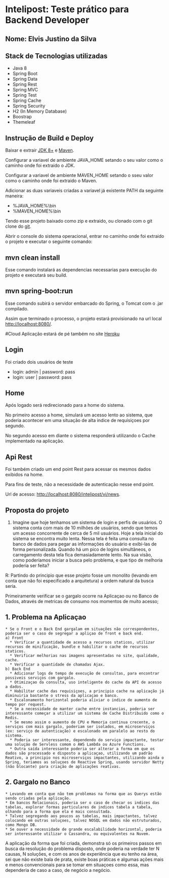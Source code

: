 # Intelipost: Teste prático para Backend Developer
Nome: Elvis Justino da Silva
----------------------------

## Stack de Tecnologias utilizadas
* Java 8
* Spring Boot
* Spring Data
* Spring Rest
* Spring MVC
* Spring Test
* Spring Cache
* Spring Security
* H2 (In Memory Database)
* Boostrap 
* Themeleaf

## Instrução de Build e Deploy
Baixar e extrair [JDK 8+](https://openjdk.java.net/) e [Maven](https://maven.apache.org/download.cgi).

Configurar a variavel de ambiente JAVA_HOME setando o seu valor como o caminho onde foi extraido o JDK.

Configurar a variavel de ambiente MAVEN_HOME setando o sseu valor como o caminho onde foi extraido o Maven.

Adicionar as duas variaveis criadas a variavel já existente PATH da seguinte maneira:

* %JAVA_HOME%\bin
* %MAVEN_HOME%\bin

Tendo esse projeto baixado como zip e extraido, ou clonado com o git clone do [git](https://git-scm.com/downloads).

Abrir o console do sistema operacional, entrar no caminho onde foi extraido o projeto e executar o seguinte comando:

## mvn clean install
Esse comando instalará as dependencias necessarias para execução do projeto e executará seu build.
## mvn spring-boot:run
Esse comando subirá o servidor embarcado do Spring, o Tomcat com  o .jar compilado.

Assim que terminado o processo, o projeto estará provisionado na url local [http://localhost:8080/](http://localhost:8080/).

#Cloud
Aplicação estará de pé também no site [Heroku](https://intelipost-project.herokuapp.com/)

## Login
Foi criado dois usuários de teste
* login: admin  | password: pass
* login: user  | password: pass

## Home
Após logado será redirecionado para a home do sistema.

No primeiro acesso a home, simulará um acesso lento ao sistema, que poderia acontecer em uma situação de alta indice de requisiçoes por segundo.

No segundo acesso em diante o sistema responderá utilizando o Cache implementado na aplicação.


## Api Rest
Foi também criado um end point Rest para acessar os mesmos dados exibidos na home.

Para fins de teste, não a necessidade de autenticação nesse end point.

Url de acesso: [http://localhost:8080/intelipost/vi/news](http://localhost:8080/intelipost/vi/news).

## Proposta do projeto
1) Imagine que hoje tenhamos um sistema de login e perfis de usuários. O sistema conta com mais de 10 milhões de usuários, sendo que temos um acesso concorrente de cerca de 5 mil usuários. Hoje a tela inicial do sistema se encontra muito lenta. Nessa tela é feita uma consulta no banco de dados para pegar as informações do usuário e exibi-las de forma personalizada. Quando há um pico de logins simultâneos, o carregamento desta tela fica demasiadamente lento. Na sua visão, como poderíamos iniciar a busca pelo problema, e que tipo de melhoria poderia ser feita?

R: Partindo do principio que esse projeto fosse um monolito (levando em conta que não foi especificado a arquitetura) a ordem natural da busca seria.

Primeiramente verificar se o gargalo ocorre na Aplicaçao ou no Banco de Dados, através de metricas de consumo nos momentos de muito acesso;

## 1. Problema na Aplicaçao
    * Se o Front e o Back End gargalam em situações não correspondentes, poderia ser o caso de segregar a apliçao de front e back end.
    a) Front
      * Verificar a quantidade de acesso a recursos staticos, utilizar recursos de minificação, bundle e habilitar o cache de recursos staticos.
      * Verificar melhorias nas imagens apresentadas no site, qualidade, cache.
      * Verificar a quantidade de chamadas Ajax.
    b) Back End
      * Adicionar logs de tempo de execução de consultas, para encontrar possiveis serviços com gargalo.
      * Otimizaçao da consulta, uso inteligente do cache da API de acesso a dados.
      * Habilitar cache das requisiçoes, a principio cache na aplicação já diminuiria bastante o stress da aplicaçao e banco.
      * Escalonamento horizontal poderia aliviar o indice de aumento de tempo por request.
      * Se a necessidade de manter cache entre instancias, poderia ser interessante começar a utilizar um sistema de Cache Distribuido como o Redis.
      * Se mesmo assim o aumento de CPU e Memoria continua crecente, o serviços com mais gargalo, poderiam ser isolados, em microserviços (ex: serviço de autenticação) e escalonado em paralelo ao resto do sistema.
      * Poderia ser interessante, dependendo do serviço impactante, testar uma soluçáo de Servless comom o AWS Lambda ou Azure Functions.
      * Outra saída interessante poderia ser alterar a forma em que os dados são processado e disposto a aplicaçao, utilizando um padrão Reativo, a principio nos microserviços impactantes, utilizando ainda o Spring, teriamos as soluçoes de Reactive Spring, usando servidor Netty (não blocante) para criação de aplicações reativas.
## 2. Gargalo no Banco
    * Levando em conta que não tem problemas na forma que as Querys estão sendo criadas pela aplicação.
    * Em bancos Relacionais, poderia ser o caso de checar os indices das tabelas, explorar formas particulares de indices tabela a tabela, olhando para a forma que ela é mais consultada.
    * Talvez segregando aos poucos as tabelas, mais impactantes, talvez colocando em outras soluçoes, talvez NOSQL em dados não estruturados, como Mongo DB.
    * Se ouver a necessidade de grande escalabilidade horizontal, poderia ser interessante utilizar o Cassandra, ou equivalentes na Nuvem.

A aplicação da forma que foi criada, demonstra só os primeiros passos em busca da resolução do problema disposto, onde poderia na verdade ter N causas, N soluções, e com os anos de experiência que eu tenho na área, sei que não existe bala de prata, existe boas práticas e algumas ações mais e menos convencionais para se tomar em situaçoes como essa, mas dependeria de caso a caso, de negócio a negócio.